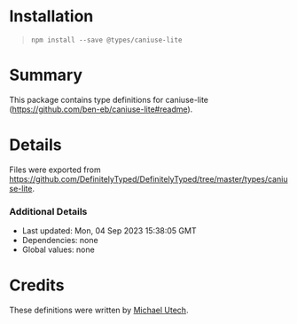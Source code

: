 # Installation
> `npm install --save @types/caniuse-lite`

# Summary
This package contains type definitions for caniuse-lite (https://github.com/ben-eb/caniuse-lite#readme).

# Details
Files were exported from https://github.com/DefinitelyTyped/DefinitelyTyped/tree/master/types/caniuse-lite.

### Additional Details
 * Last updated: Mon, 04 Sep 2023 15:38:05 GMT
 * Dependencies: none
 * Global values: none

# Credits
These definitions were written by [Michael Utech](https://github.com/mutech).
